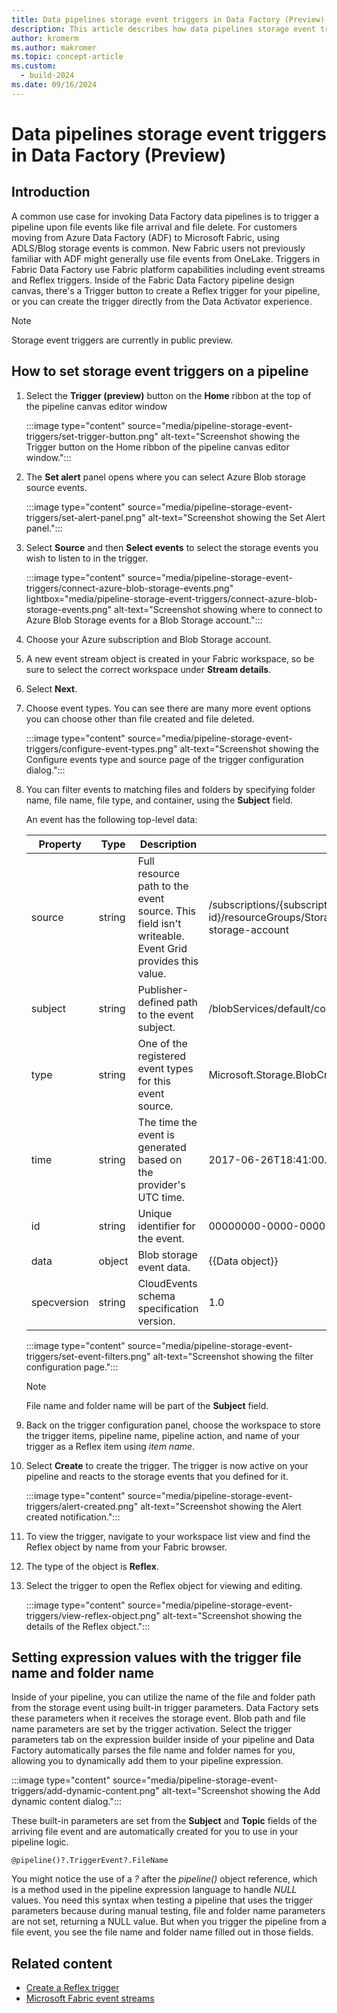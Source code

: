 ```yaml
---
title: Data pipelines storage event triggers in Data Factory (Preview)
description: This article describes how data pipelines storage event triggers work in Data Factory for Microsoft Fabric.
author: kromerm
ms.author: makromer
ms.topic: concept-article
ms.custom:
  - build-2024
ms.date: 09/16/2024
---
```


# Data pipelines storage event triggers in Data Factory (Preview)

## Introduction

A common use case for invoking Data Factory data pipelines is to trigger a pipeline upon file events like file arrival and file delete. For customers moving from Azure Data Factory (ADF) to Microsoft Fabric, using ADLS/Blog storage events is common. New Fabric users not previously familiar with ADF might generally use file events from OneLake. Triggers in Fabric Data Factory use Fabric platform capabilities including event streams and Reflex triggers. Inside of the Fabric Data Factory pipeline design canvas, there's a Trigger button to create a Reflex trigger for your pipeline, or you can create the trigger directly from the Data Activator experience.

> [!NOTE]
> Storage event triggers are currently in public preview.

## How to set storage event triggers on a pipeline

1. Select the **Trigger (preview)** button on the **Home** ribbon at the top of the pipeline canvas editor window

   :::image type="content" source="media/pipeline-storage-event-triggers/set-trigger-button.png" alt-text="Screenshot showing the Trigger button on the Home ribbon of the pipeline canvas editor window.":::

1. The **Set alert** panel opens where you can select Azure Blob storage source events.

   :::image type="content" source="media/pipeline-storage-event-triggers/set-alert-panel.png" alt-text="Screenshot showing the Set Alert panel.":::

1. Select **Source** and then **Select events** to select the storage events you wish to listen to in the trigger.

   :::image type="content" source="media/pipeline-storage-event-triggers/connect-azure-blob-storage-events.png" lightbox="media/pipeline-storage-event-triggers/connect-azure-blob-storage-events.png" alt-text="Screenshot showing where to connect to Azure Blob Storage events for a Blob Storage account.":::

1. Choose your Azure subscription and Blob Storage account.
1. A new event stream object is created in your Fabric workspace, so be sure to select the correct workspace under **Stream details**.
1. Select **Next**.
1. Choose event types. You can see there are many more event options you can choose other than file created and file deleted.

   :::image type="content" source="media/pipeline-storage-event-triggers/configure-event-types.png" alt-text="Screenshot showing the Configure events type and source page of the trigger configuration dialog.":::

1. You can filter events to matching files and folders by specifying folder name, file name, file type, and container, using the **Subject** field.

   An event has the following top-level data:

   | Property | Type   | Description                                                                                                 | Example                                                                                                                             |
   |----------|--------|-------------------------------------------------------------------------------------------------------------|-------------------------------------------------------------------------------------------------------------------------------------|
   | source   | string | Full resource path to the event source. This field isn't writeable. Event Grid provides this value.        | /subscriptions/{subscription-id}/resourceGroups/Storage/providers/Microsoft.Storage/storageAccounts/my-storage-account             |
   | subject  | string | Publisher-defined path to the event subject.                                                               | /blobServices/default/containers/my-file-system/blobs/new-file.txt                                                                 |
   | type     | string | One of the registered event types for this event source.                                                  | Microsoft.Storage.BlobCreated                                                                                                      |
   | time     | string | The time the event is generated based on the provider's UTC time.                                         | 2017-06-26T18:41:00.9584103Z                                                                                                       |
   | id       | string | Unique identifier for the event.                                                                            | 00000000-0000-0000-0000-000000000000                                                                                                |
   | data     | object | Blob storage event data.                                                                                   | {{Data object}}                                                                                                                     |
   | specversion | string | CloudEvents schema specification version.                                                                  | 1.0                                                                                                                                 |

   :::image type="content" source="media/pipeline-storage-event-triggers/set-event-filters.png" alt-text="Screenshot showing the filter configuration page.":::

   > [!NOTE]
   > File name and folder name will be part of the **Subject** field.

1. Back on the trigger configuration panel, choose the workspace to store the trigger items, pipeline name, pipeline action, and name of your trigger as a Reflex item using _item name_.

1. Select **Create** to create the trigger. The trigger is now active on your pipeline and reacts to the storage events that you defined for it.

   :::image type="content" source="media/pipeline-storage-event-triggers/alert-created.png" alt-text="Screenshot showing the Alert created notification.":::

1. To view the trigger, navigate to your workspace list view and find the Reflex object by name from your Fabric browser.
1. The type of the object is **Reflex**.
1. Select the trigger to open the Reflex object for viewing and editing.

   :::image type="content" source="media/pipeline-storage-event-triggers/view-reflex-object.png" alt-text="Screenshot showing the details of the Reflex object.":::

## Setting expression values with the trigger file name and folder name

Inside of your pipeline, you can utilize the name of the file and folder path from the storage event using built-in trigger parameters. Data Factory sets these parameters when it receives the storage event. Blob path and file name parameters are set by the trigger activation. Select the trigger parameters tab on the expression builder inside of your pipeline and Data Factory automatically parses the file name and folder names for you, allowing you to dynamically add them to your pipeline expression.

:::image type="content" source="media/pipeline-storage-event-triggers/add-dynamic-content.png" alt-text="Screenshot showing the Add dynamic content dialog.":::

These built-in parameters are set from the **Subject** and **Topic** fields of the arriving file event and are automatically created for you to use in your pipeline logic. 

```@pipeline()?.TriggerEvent?.FileName```

You might notice the use of a _?_ after the _pipeline()_ object reference, which is a method used in the pipeline expression language to handle _NULL_ values. You need this syntax when testing a pipeline that uses the trigger parameters because during manual testing, file and folder name parameters are not set, returning a NULL value. But when you trigger the pipeline from a file event, you see the file name and folder name filled out in those fields.

## Related content

- [Create a Reflex trigger](../data-activator/data-activator-get-started.md#create-a-data-activator-reflex-item)
- [Microsoft Fabric event streams](../real-time-analytics/event-streams/overview.md)
